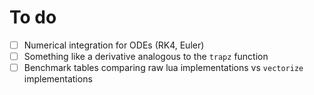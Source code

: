 # To do

- [ ] Numerical integration for ODEs (RK4, Euler)
- [ ] Something like a derivative analogous to the `trapz` function
- [ ] Benchmark tables comparing raw lua implementations vs `vectorize` implementations
